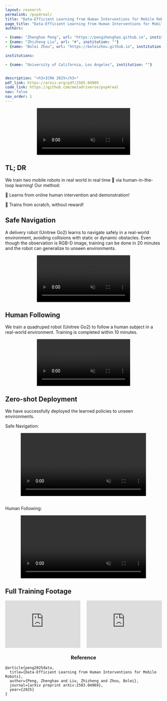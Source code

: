 ```yaml
---
layout: research
permalink: /pvp4real/
title: "Data-Efficient Learning from Human Interventions for Mobile Robots"
page_title: "Data-Efficient Learning from Human Interventions for Mobile Robots" 
authors:

- {name: "Zhenghao Peng", url: "https://pengzhenghao.github.io", institution: ""}
- {name: "Zhizheng Liu", url: "#", institution: ""}
- {name: "Bolei Zhou", url: "https://boleizhou.github.io", institution: ""}

institutions:

- {name: "University of California, Los Angeles", institution: ""}


description: "<h3>ICRA 2025</h3>"
pdf_link: https://arxiv.org/pdf/2503.04969
code_link: https://github.com/metadriverse/pvp4real
nav: false
nav_order: 1
---
```


<style>
.video-container {
  position: relative;
  max-width: 100%; /* Adjust this value to control the maximum width of the video container */
  margin: 0 auto 0; /* Optional: center the video container horizontally */
}

.video-container video {
  display: block;
  margin: 0 auto;
  max-width: 100%;
  max-height: 100%;
}


.video-grid {
    display: grid;
    grid-template-columns: 1fr 1fr; /* Creates two columns */
    grid-gap: 20px; /* Space between videos */
}
.video iframe {
    width: 100%; /* Ensures iframe takes the full width of the container */
    height: 250px; /* Fixed height for all videos */
}

@media (max-width: 600px) {
    .video-grid {
        grid-template-columns: 1fr; /* Stacks videos into a single column on small screens */
    }
}
</style>









<div class="video-container">
  <video loop autoplay muted playsinline src="../assets/img/pvprobot/TeaserVideoCompressed.mp4"></video>
</div>


## TL; DR


We train two mobile robots in real world in real time :robot: via human-in-the-loop learning! Our method:

:star2: Learns from online human intervention and demonstration!

:star2: Trains from scratch, without reward!


<!--research-section-splitter-->


## Safe Navigation


A delivery robot (Unitree Go2) learns to navigate safely in a real-world environment, avoiding collisions with static or dynamic obstacles.
Even though the observation is RGB-D image, training can be done in 20 minutes and the robot can generalize to unseen environments.

<div class="video-container">
  <video loop autoplay muted playsinline src="../assets/img/pvprobot/Compare_BC_Nav_Compressed.mp4"></video>
</div>


<!--research-section-splitter-->

## Human Following


We train a quadruped robot (Unitree Go2) to follow a human subject in a real-world environment.
Training is completed within 10 minutes.

<div class="video-container">
  <video loop autoplay muted playsinline src="../assets/img/pvprobot/Compare_BC_Compressed.mp4"></video>
</div>


<!--research-section-splitter-->


## Zero-shot Deployment

We have successfully deployed the learned policies to unseen environments.

Safe Navigation:

<div class="video-container">
  <video style="width:80%;" loop controls muted playsinline src="../assets/img/pvprobot/Zeroshot_Nav_Compressed.mp4"></video>
</div>

<br>

Human Following:

<div class="video-container">
  <video style="width:80%;" loop controls muted playsinline src="../assets/img/pvprobot/Zeroshot_Dog_Following_Compressed.mp4"></video>
</div>



<!--research-section-splitter-->

## Full Training Footage


<div class="video-grid">
    <div class="video">
        <div id="video" style="overflow: hidden;">
          <iframe width="100%" height="100%" style="width: 101.5%; height: 101.5%; left: -0.5%; top: -0.5%;" src="https://www.youtube.com/embed/gRwfaxRFazM?autoplay=0&loop=1&mute=1&controls=1&rel=0&showinfo=0" frameborder="0" allowfullscreen="allowfullscreen"></iframe>
        </div>
    </div>
    <div class="video">
        <div id="video" style="overflow: hidden;">
          <iframe width="100%" height="100%" style="width: 101.5%; height: 101.5%; left: -0.5%; top: -0.5%;" src="https://www.youtube.com/embed/gUXpKF4wZrg?autoplay=0&loop=1&mute=1&controls=1&rel=0&showinfo=0" frameborder="0" allowfullscreen="allowfullscreen"></iframe>
        </div>
    </div>
</div>



<div class="research-section">
<h3 style="text-align: center">Reference</h3>

<pre><code class="language-plain">@article{peng2025data,
  title={Data-Efficient Learning from Human Interventions for Mobile Robots},
  author={Peng, Zhenghao and Liu, Zhizheng and Zhou, Bolei},
  journal={arXiv preprint arXiv:2503.04969},
  year={2025}
}
</code></pre>
</div>



